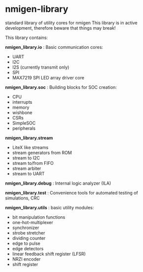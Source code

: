 # nmigen-library
standard library of utility cores for nmigen
This library is in active development, therefore beware that things
may break!

This library contains:

**nmigen_library.io**
: Basic communication cores:
  * UART
  * I2C
  * I2S (currently transmit only)
  * SPI
  * MAX7219 SPI LED array driver core

**nmigen_library.soc**
: Building blocks for SOC creation:
  * CPU
  * interrupts
  * memory
  * wishbone
  * CSRs
  * SimpleSOC
  * peripherals

**nmigen_library.stream**
* LiteX like streams
* stream generators from ROM
* stream to I2C
* stream to/from FIFO
* stream arbiter
* stream to UART

**nmigen_library.debug**
: Internal logic analyzer (ILA)

**nmigen_library.test**
: Convenience tools for automated testing of simulations, CRC

**nmigen_library.utils**
: basic utility modules:
  * bit manipulation functions
  * one-hot-multiplexer
  * synchronizer
  * strobe stretcher
  * dividing counter
  * edge to pulse
  * edge detectors
  * linear feedback shift register (LFSR)
  * NRZI encoder
  * shift register
